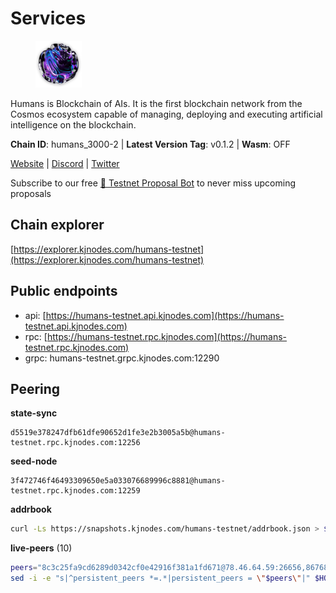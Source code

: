 # Services

<figure><img src="https://raw.githubusercontent.com/kj89/cosmos-images/main/logos/humans.png" alt=""><figcaption></figcaption></figure>

Humans is Blockchain of AIs. It is the first blockchain network  from the Cosmos ecosystem capable of managing, deploying and  executing artificial intelligence on the blockchain.

**Chain ID**: humans_3000-2 | **Latest Version Tag**: v0.1.2 | **Wasm**: OFF

[Website](https://humans.ai) | [Discord](https://discord.gg/humansdotai) | [Twitter](https://twitter.com/humansdotai)



Subscribe to our free [🤖 Testnet Proposal Bot](https://t.me/kjnodes_testnet_proposal_bot) to never miss upcoming proposals


## Chain explorer
[https://explorer.kjnodes.com/humans-testnet](https://explorer.kjnodes.com/humans-testnet)

## Public endpoints

* api: [https://humans-testnet.api.kjnodes.com](https://humans-testnet.api.kjnodes.com)
* rpc: [https://humans-testnet.rpc.kjnodes.com](https://humans-testnet.rpc.kjnodes.com)
* grpc: humans-testnet.grpc.kjnodes.com:12290

## Peering

**state-sync**

```text
d5519e378247dfb61dfe90652d1fe3e2b3005a5b@humans-testnet.rpc.kjnodes.com:12256
```

**seed-node**

```text
3f472746f46493309650e5a033076689996c8881@humans-testnet.rpc.kjnodes.com:12259
```

**addrbook**
```bash
curl -Ls https://snapshots.kjnodes.com/humans-testnet/addrbook.json > $HOME/.humansd/config/addrbook.json
```

**live-peers** (10)
```bash
peers="8c3c25fa9cd6289d0342cf0e42916f381a1fd671@78.46.64.59:26656,86768c62c83fcdeb54514b33b33ab44fd9fa5c05@49.13.9.135:26656,62faee4c6224b3562d7123acea58180021c8b47b@162.55.173.57:26656,6271d80b8fc42da3a2825cc5ef75818dd52423d1@138.201.121.185:26656,b1f13e9971cfdcf784fb0efbd1b72417d5410a02@195.201.59.194:26656,d5519e378247dfb61dfe90652d1fe3e2b3005a5b@65.109.68.190:22656,69a6d587d4bd0d9f37404dbc03029c6220bde175@81.30.157.35:19656,1c8629b474c9e0f0b24e81684992448963cf8d11@65.109.84.103:26656,497886715ac23475f7428bd177b9fa53ff886a8d@78.46.80.79:26656,8d5e7c030a4790b2caba38520d167c1ab2bc1244@51.79.82.138:26656"
sed -i -e "s|^persistent_peers *=.*|persistent_peers = \"$peers\"|" $HOME/.humansd/config/config.toml
```
